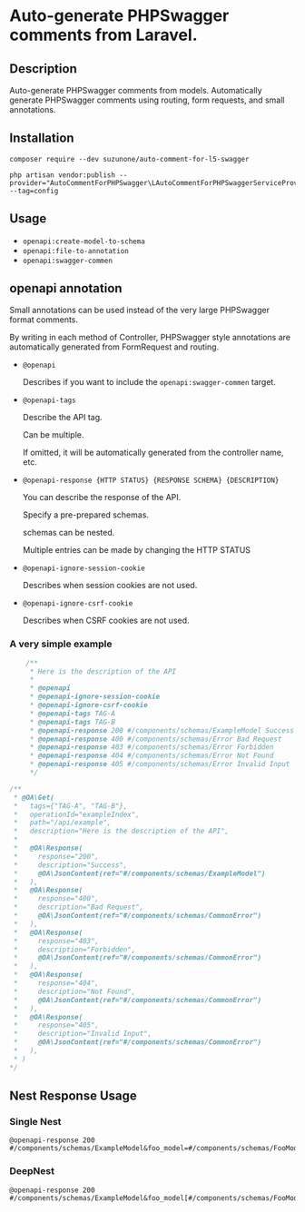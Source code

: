 # Auto-generate PHPSwagger comments from Laravel.

## Description

Auto-generate PHPSwagger comments from models.
Automatically generate PHPSwagger comments using routing, form requests, and small annotations.


## Installation
```shell
composer require --dev suzunone/auto-comment-for-l5-swagger
```
```shell
php artisan vendor:publish --provider="AutoCommentForPHPSwagger\LAutoCommentForPHPSwaggerServiceProvider" --tag=config
```

## Usage
 * `openapi:create-model-to-schema`
 * `openapi:file-to-annotation`
 * `openapi:swagger-commen` 

## openapi annotation
Small annotations can be used instead of the very large PHPSwagger format comments.

By writing in each method of Controller, PHPSwagger style annotations are automatically generated from FormRequest and routing.


 * `@openapi`

   Describes if you want to include the `openapi:swagger-commen` target.

 * `@openapi-tags`

   Describe the API tag.

   Can be multiple. 

   If omitted, it will be automatically generated from the controller name, etc.

 * `@openapi-response {HTTP STATUS} {RESPONSE SCHEMA} {DESCRIPTION}`

    You can describe the response of the API.
    
    Specify a pre-prepared schemas.

    schemas can be nested.
    
    Multiple entries can be made by changing the HTTP STATUS

 * `@openapi-ignore-session-cookie`

   Describes when session cookies are not used.
 
 * `@openapi-ignore-csrf-cookie`

   Describes when CSRF cookies are not used.


### A very simple example
```php
    /**
     * Here is the description of the API
     *
     * @openapi
     * @openapi-ignore-session-cookie
     * @openapi-ignore-csrf-cookie
     * @openapi-tags TAG-A
     * @openapi-tags TAG-B
     * @openapi-response 200 #/components/schemas/ExampleModel Success
     * @openapi-response 400 #/components/schemas/Error Bad Request
     * @openapi-response 403 #/components/schemas/Error Forbidden
     * @openapi-response 404 #/components/schemas/Error Not Found
     * @openapi-response 405 #/components/schemas/Error Invalid Input
     */
```


```php
/**
 * @OA\Get(
 *   tags={"TAG-A", "TAG-B"},
 *   operationId="exampleIndex",
 *   path="/api/example",
 *   description="Here is the description of the API",
 *
 *   @OA\Response(
 *     response="200",
 *     description="Success",
 *     @OA\JsonContent(ref="#/components/schemas/ExampleModel")
 *   ),
 *   @OA\Response(
 *     response="400",
 *     description="Bad Request",
 *     @OA\JsonContent(ref="#/components/schemas/CommonError")
 *   ),
 *   @OA\Response(
 *     response="403",
 *     description="Forbidden",
 *     @OA\JsonContent(ref="#/components/schemas/CommonError")
 *   ),
 *   @OA\Response(
 *     response="404",
 *     description="Not Found",
 *     @OA\JsonContent(ref="#/components/schemas/CommonError")
 *   ),
 *   @OA\Response(
 *     response="405",
 *     description="Invalid Input",
 *     @OA\JsonContent(ref="#/components/schemas/CommonError")
 *   ),
 * )
*/
```

## Nest Response Usage

### Single Nest
```
@openapi-response 200 #/components/schemas/ExampleModel&foo_model=#/components/schemas/FooModel&bar_mode=#/components/schemas/BarModel
```

### DeepNest
```
@openapi-response 200 #/components/schemas/ExampleModel&foo_model[#/components/schemas/FooModel]&foo_model[bar_mode]=#/components/schemas/BarModel
```
